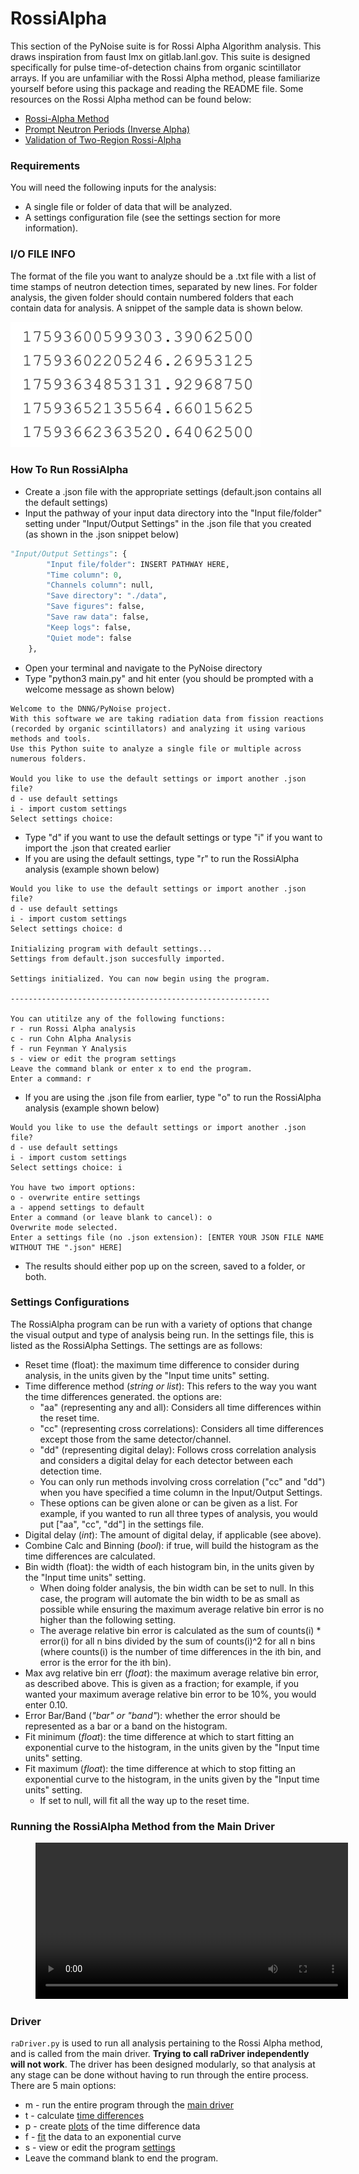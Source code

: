 # RossiAlpha

This section of the PyNoise suite is for Rossi Alpha Algorithm analysis. This draws inspiration from faust lmx on gitlab.lanl.gov. This suite is designed specifically for pulse time-of-detection chains from organic scintillator arrays. If you are unfamiliar with the Rossi Alpha method, please familiarize yourself before using this package and reading the README file. Some resources on the Rossi Alpha method can be found below:


* [Rossi-Alpha Method](https://www.osti.gov/biblio/6188965)
* [Prompt Neutron Periods (Inverse Alpha)](https://doi.org/10.13182/NSE57-A25409)
* [Validation of Two-Region Rossi-Alpha](https://doi.org/10.1016/j.nima.2020.164535)

### Requirements

You will need the following inputs for the analysis:
* A single file or folder of data that will be analyzed.
* A settings configuration file (see the settings section for more information).

### I/O FILE INFO

The format of the file you want to analyze should be a .txt file with a list of time stamps of neutron detection times, separated by new lines. For folder analysis, the given folder should contain numbered folders that each contain data for analysis. A snippet of the sample data is shown below.

<img src="./sample_data.png" width="400" >

### How To Run RossiAlpha
* Create a .json file with the appropriate settings (default.json contains all the default settings)
* Input the pathway of your input data directory into the "Input file/folder" setting under "Input/Output Settings" in the .json file that you created (as shown in the .json snippet below)
```python
"Input/Output Settings": {
        "Input file/folder": INSERT PATHWAY HERE,
        "Time column": 0,
        "Channels column": null,
        "Save directory": "./data",
        "Save figures": false,
        "Save raw data": false,
        "Keep logs": false,
        "Quiet mode": false
    },
```
* Open your terminal and navigate to the PyNoise directory
* Type "python3 main.py" and hit enter (you should be prompted with a welcome message as shown below)
```
Welcome to the DNNG/PyNoise project.
With this software we are taking radiation data from fission reactions (recorded by organic scintillators) and analyzing it using various methods and tools.
Use this Python suite to analyze a single file or multiple across numerous folders.

Would you like to use the default settings or import another .json file?
d - use default settings
i - import custom settings
Select settings choice:
```
* Type "d" if you want to use the default settings or type "i" if you want to import the .json that created earlier
* If you are using the default settings, type "r" to run the RossiAlpha analysis (example shown below)
```
Would you like to use the default settings or import another .json file?
d - use default settings
i - import custom settings
Select settings choice: d

Initializing program with default settings...
Settings from default.json succesfully imported.

Settings initialized. You can now begin using the program.

----------------------------------------------------------

You can utitilze any of the following functions:
r - run Rossi Alpha analysis
c - run Cohn Alpha Analysis
f - run Feynman Y Analysis
s - view or edit the program settings
Leave the command blank or enter x to end the program.
Enter a command: r
```
* If you are using the .json file from earlier, type "o" to run the RossiAlpha analysis (example shown below)
```
Would you like to use the default settings or import another .json file?
d - use default settings
i - import custom settings
Select settings choice: i

You have two import options:
o - overwrite entire settings
a - append settings to default
Enter a command (or leave blank to cancel): o
Overwrite mode selected.
Enter a settings file (no .json extension): [ENTER YOUR JSON FILE NAME WITHOUT THE ".json" HERE]
```
* The results should either pop up on the screen, saved to a folder, or both.

### Settings Configurations

The RossiAlpha program can be run with a variety of options that change the visual output and type of analysis being run. In the settings file, this is listed as the RossiAlpha Settings. The settings are as follows: 
* Reset time (float): the maximum time difference to consider during analysis, in the units given by the "Input time units" setting.
* Time difference method (*string or list*): This refers to the way you want the time differences generated. the options are:  
    * "aa" (representing any and all): Considers all time differences within the reset time.
    * "cc" (representing cross correlations): Considers all time differences except those from the same detector/channel.
    * "dd" (representing digital delay): Follows cross correlation analysis and considers a digital delay for each detector between each detection time.
    * You can only run methods involving cross correlation ("cc" and "dd") when you have specified a time column in the Input/Output Settings.
    * These options can be given alone or can be given as a list. For example, if you wanted to run all three types of analysis, you would put ["aa", "cc", "dd"] in the settings file.
* Digital delay (*int*): The amount of digital delay, if applicable (see above).
* Combine Calc and Binning (*bool*): if true, will build the histogram as the time differences are calculated.
* Bin width (float): the width of each histogram bin, in the units given by the "Input time units" setting.
    * When doing folder analysis, the bin width can be set to null. In this case, the program will automate the bin width to be as small as possible while ensuring the maximum average relative bin error is no higher than the following setting.
    * The average relative bin error is calculated as the sum of counts(i) * error(i) for all n bins divided by the sum of counts(i)^2 for all n bins (where counts(i) is the number of time differences in the ith bin, and error is the error for the ith bin).
* Max avg relative bin err (*float*): the maximum average relative bin error, as described above. This is given as a fraction; for example, if you wanted your maximum average relative bin error to be 10%, you would enter 0.10.
* Error Bar/Band (*"bar" or "band"*): whether the error should be represented as a bar or a band on the histogram.
* Fit minimum (*float*): the time difference at which to start fitting an exponential curve to the histogram, in the units given by the "Input time units" setting.
* Fit maximum (*float*): the time difference at which to stop fitting an exponential curve to the histogram, in the units given by the "Input time units" setting.
    * If set to null, will fit all the way up to the reset time.

### Running the RossiAlpha Method from the Main Driver
<figure class="video_container">
 <video controls="true" allowfullscreen="true" style = "width: 500px;">
 <source src="./RossiAlphaDemo.mp4" type="video/mp4" >
 </video>
</figure>

### Driver
```raDriver.py``` is used to run all analysis pertaining to the Rossi Alpha method, and is called from the main driver. **Trying to call raDriver independently will not work**. The driver has been designed modularly, so that analysis at any stage can be done without having to run through the entire process. There are 5 main options:
* m - run the entire program through the [main driver](#main)
* t - calculate [time differences](#time-difference-calculator)
* p - create [plots](#rossihistogram) of the time difference data
* f - [fit](#fitting) the data to an exponential curve
* s - view or edit the program [settings](#settings-configurations)
* Leave the command blank to end the program.
